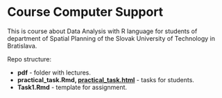 # Course Computer Support
This is course about Data Analysis with R language for students of department of Spatial Planning of the Slovak University of Technology in Bratislava.

Repo structure:

- **pdf** - folder with lectures.
- **practical_task.Rmd, [practical_task.html](http://htmlpreview.github.io/?https://github.com/Yehorchenkov/ComputerSupportSTU2023/blob/main/practical_task.html)** - tasks for students.
- **Task1.Rmd** - template for assignment.
